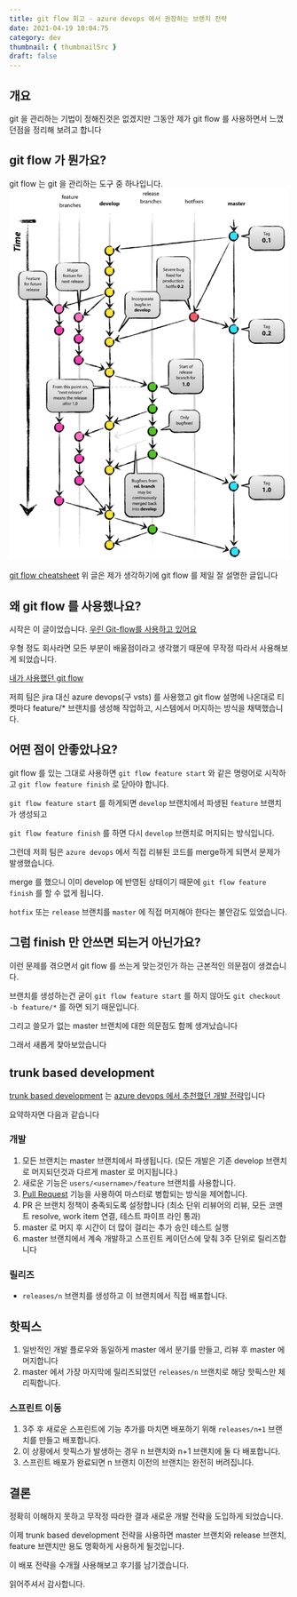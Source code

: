 ```yaml
---
title: git flow 회고 - azure devops 에서 권장하는 브랜치 전략
date: 2021-04-19 10:04:75
category: dev
thumbnail: { thumbnailSrc }
draft: false
---
```


## 개요

git 을 관리하는 기법이 정해진것은 없겠지만 그동안 제가 git flow 를 사용하면서 느꼈던점을 정리해 보려고 합니다

## git flow 가 뭔가요?

git flow 는 git 을 관리하는 도구 중 하나입니다.
![image](./images/4-0.png)

[git flow cheatsheet](https://danielkummer.github.io/git-flow-cheatsheet/index.ko_KR.html)
위 글은 제가 생각하기에 git flow 를 제일 잘 설명한 글입니다

## 왜 git flow 를 사용했나요?

시작은 이 글이었습니다. [우린 Git-flow를 사용하고 있어요](https://woowabros.github.io/experience/2017/10/30/baemin-mobile-git-branch-strategy.html)

우형 정도 회사라면 모든 부분이 배울점이라고 생각했기 때문에 무작정 따라서 사용해보게 되었습니다.

[내가 사용했던 git flow](https://pypy.dev/dev/%EC%9A%B0%EB%A6%AC%EA%B0%80-%EC%BD%94%EB%93%9C%EB%A5%BC-%EA%B4%80%EB%A6%AC%ED%95%98%EB%8A%94-%EB%B0%A9%EB%B2%95-%EC%BD%94%EB%93%9C-%EC%9E%91%EC%84%B1%EB%B6%80%ED%84%B0-%EB%B0%B0%ED%8F%AC%EA%B9%8C%EC%A7%80/)

저희 팀은 jira 대신 azure devops(구 vsts) 를 사용했고 git flow 설명에 나온대로 티켓마다 feature/\* 브랜치를 생성해 작업하고, 시스템에서 머지하는 방식을 채택했습니다.

## 어떤 점이 안좋았나요?

git flow 를 있는 그대로 사용하면 `git flow feature start` 와 같은 명령어로 시작하고 `git flow feature finish` 로 닫아야 합니다.

`git flow feature start` 를 하게되면 `develop` 브랜치에서 파생된 `feature` 브랜치가 생성되고

`git flow feature finish` 를 하면 다시 `develop` 브랜치로 머지되는 방식입니다.

그런데 저희 팀은 `azure devops` 에서 직접 리뷰된 코드를 merge하게 되면서 문제가 발생했습니다.

merge 를 했으니 이미 develop 에 반영된 상태이기 때문에 `git flow feature finish` 를 할 수 없게 됩니다.

`hotfix` 또는 `release` 브랜치를 `master` 에 직접 머지해야 한다는 불안감도 있었습니다.

## 그럼 finish 만 안쓰면 되는거 아닌가요?

이런 문제를 겪으면서 git flow 를 쓰는게 맞는것인가 하는 근본적인 의문점이 생겼습니다.

브랜치를 생성하는건 굳이 `git flow feature start` 를 하지 않아도 `git checkout -b feature/*` 를 하면 되기 때문입니다.

그리고 쓸모가 없는 master 브랜치에 대한 의문점도 함께 생겨났습니다

그래서 새롭게 찾아보았습니다

## trunk based development

[trunk based development](https://trunkbaseddevelopment.com/) 는 [azure devops 에서 추천했던 개발 전략](https://docs.microsoft.com/en-us/azure/devops/learn/devops-at-microsoft/release-flow)입니다

요약하자면 다음과 같습니다

### 개발

1. 모든 브랜치는 master 브랜치에서 파생됩니다. (모든 개발은 기존 develop 브랜치로 머지되던것과 다르게 master 로 머지됩니다.)
2. 새로운 기능은 `users/<username>/feature` 브랜치를 사용합니다.
3. [Pull Request](https://docs.microsoft.com/en-us/azure/devops/repos/git/pull-requests?view=azure-devops&viewFallbackFrom=vsts) 기능을 사용하여 마스터로 병합되는 방식을 제어합니다.
4. PR 은 브랜치 정책이 충족되도록 설정합니다 (최소 단위 리뷰어의 리뷰, 모든 코멘트 resolve, work item 연결, 테스트 파이프 라인 통과)
5. master 로 머지 후 시간이 더 많이 걸리는 추가 승인 테스트 실행
6. master 브랜치에서 계속 개발하고 스프린트 케이던스에 맞춰 3주 단위로 릴리즈합니다

### 릴리즈

- `releases/n` 브랜치를 생성하고 이 브랜치에서 직접 배포합니다.

## 핫픽스

1. 일반적인 개발 플로우와 동일하게 master 에서 분기를 만들고, 리뷰 후 master 에 머지합니다
2. master 에서 가장 마지막에 릴리즈되었던 `releases/n` 브랜치로 해당 핫픽스만 체리픽합니다.

### 스프린트 이동

1. 3주 후 새로운 스프린트에 기능 추가를 마치면 배포하기 위해 `releases/n+1` 브랜치를 만들고 배포합니다.
2. 이 상황에서 핫픽스가 발생하는 경우 n 브랜치와 n+1 브랜치에 둘 다 배포합니다.
3. 스프린트 배포가 완료되면 n 브랜치 이전의 브랜치는 완전히 버려집니다.

## 결론

정확히 이해하지 못하고 무작정 따라한 결과 새로운 개발 전략을 도입하게 되었습니다.

이제 trunk based development 전략을 사용하면 master 브랜치와 release 브랜치, feature 브랜치만 용도 명확하게 사용하게 될것입니다.

이 배포 전략을 수개월 사용해보고 후기를 남기겠습니다.

읽어주셔서 감사합니다.

